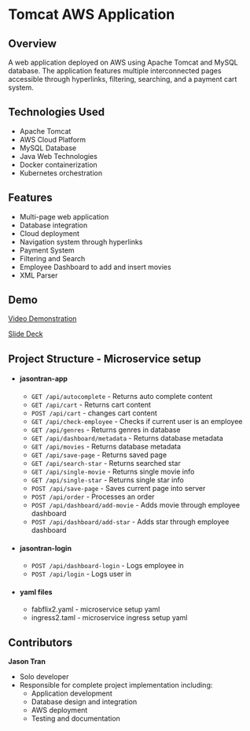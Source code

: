# Tomcat AWS Application

## Overview
A web application deployed on AWS using Apache Tomcat and MySQL database. The application features multiple interconnected pages accessible through hyperlinks, filtering, searching, and a payment cart system.

## Technologies Used
- Apache Tomcat
- AWS Cloud Platform
- MySQL Database
- Java Web Technologies
- Docker containerization
- Kubernetes orchestration

## Features
- Multi-page web application
- Database integration
- Cloud deployment
- Navigation system through hyperlinks
- Payment System
- Filtering and Search
- Employee Dashboard to add and insert movies
- XML Parser

## Demo
[Video Demonstration](https://youtu.be/9ecG6aCccUk )

[Slide Deck](https://docs.google.com/presentation/d/1KFt-tmGbqR5T5Dt9-LBtQLa9gqTTz-IG2lTxAxGPNiY/edit?usp=sharing)

## Project Structure - Microservice setup
- #### jasontran-app
  - `GET /api/autocomplete` - Returns auto complete content
  - `GET /api/cart` - Returns cart content
  - `POST /api/cart` - changes cart content
  - `GET /api/check-employee` - Checks if current user is an employee
  - `GET /api/genres` - Returns genres in database
  - `GET /api/dashboard/metadata` - Returns database metadata
  - `GET /api/movies` - Returns database metadata 
  - `GET /api/save-page` - Returns saved page
  - `GET /api/search-star` - Returns searched star
  - `GET /api/single-movie` - Returns single movie info
  - `GET /api/single-star` - Returns single star info
  - `POST /api/save-page` - Saves current page into server
  - `POST /api/order` - Processes an order
  - `POST /api/dashboard/add-movie` - Adds movie through employee dashboard
  - `POST /api/dashboard/add-star` - Adds star through employee dashboard
- #### jasontran-login
    - `POST /api/dashboard-login` - Logs employee in
    - `POST /api/login` - Logs user in
- #### yaml files
  - fabflix2.yaml - microservice setup yaml
  - ingress2.taml - microservice ingress setup yaml

## Contributors
**Jason Tran**
- Solo developer
- Responsible for complete project implementation including:
  - Application development
  - Database design and integration
  - AWS deployment
  - Testing and documentation
